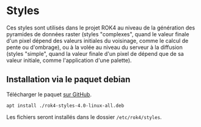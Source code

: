 # Styles

Ces styles sont utilisés dans le projet ROK4 au niveau de la génération des pyramides de données raster (styles "complexes", quand le valeur finale d'un pixel dépend des valeurs initiales du voisinage, comme le calcul de pente ou d'ombrage), ou à la volée au niveau du serveur à la diffusion (styles "simple", quand la valeur finale d'un pixel de dépend que de sa valeur initiale, comme l'application d'une palette).

## Installation via le paquet debian

Télécharger le paquet [sur GitHub](https://github.com/rok4/styles/releases/).

```
apt install ./rok4-styles-4.0-linux-all.deb
```

Les fichiers seront installés dans le dossier `/etc/rok4/styles`.
